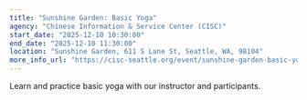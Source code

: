 ```yaml
---
title: "Sunshine Garden: Basic Yoga"
agency: "Chinese Information & Service Center (CISC)"
start_date: "2025-12-10 10:30:00"
end_date: "2025-12-10 11:30:00"
location: "Sunshine Garden, 611 S Lane St, Seattle, WA, 98104"
more_info_url: "https://cisc-seattle.org/event/sunshine-garden-basic-yoga-3/2025-12-10/"
---
```


Learn and practice basic yoga with our instructor and participants.
